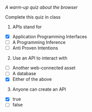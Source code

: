 *A warm-up quiz about the browser*

Complete this quiz in class

1. APIs stand for

- [x] Application Programming Interfaces
- [ ] A Programming Inference
- [ ] Anti Proven Intentions

2. Use an API to interact with

- [ ] Another web-connected asset
- [ ] A database
- [x] Either of the above

3. Anyone can create an API 

- [x] true
- [ ] false

